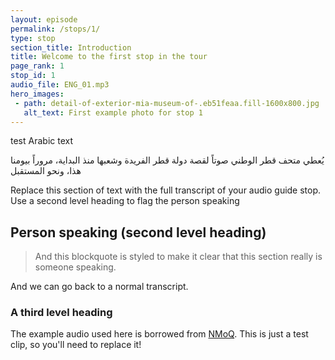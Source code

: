 ```yaml
---
layout: episode
permalink: /stops/1/
type: stop
section_title: Introduction
title: Welcome to the first stop in the tour
page_rank: 1
stop_id: 1
audio_file: ENG_01.mp3
hero_images:
 - path: detail-of-exterior-mia-museum-of-.eb51feaa.fill-1600x800.jpg
   alt_text: First example photo for stop 1
---
```


test Arabic text

يُعطي متحف قطر الوطني صوتاً لقصة دولة قطر الفريدة وشعبها منذ البداية، مروراً بيومنا هذا، ونحو المستقبل

Replace this section of text with the full transcript of your audio guide stop. Use a second level heading to flag the person speaking

## Person speaking (second level heading)

> And this blockquote is styled to make it clear that this section really is someone speaking.

And we can go back to a normal transcript.

### A third level heading

The example audio used here is borrowed from [NMoQ](https://nmoq.org.qa/). This is just a test clip, so you'll need to replace it!
